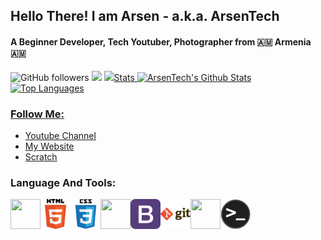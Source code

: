 ## Hello There! I am Arsen - a.k.a. ArsenTech

#### A Beginner Developer, Tech Youtuber, Photographer from 🇦🇲 Armenia 🇦🇲

<img alt="GitHub followers" src="https://img.shields.io/github/followers/ArsenTech?color=black&label=Github%20Followers&logo=Github&logoColor=white&style=for-the-badge">
<a href="https://www.youtube.com/channel/UCrtH0g6NE8tW5VIEgDySYtg" target="_blank"><img src="https://img.shields.io/badge/ArsenTech%20-%23FF0000.svg?&style=for-the-badge&logo=YouTube&logoColor=white"/></a>
<a href="https://scratch.mit.edu/users/ArsenTech/" target="_blank"><img src="https://img.shields.io/badge/Scratch%20-ArsenTech%20-orange.svg?&style=for-the-badge></a>

Short info about ArsenTech:
- 🔭 I’m currently working on Programming, Video Editing
- 🌱 I’m currently learning JavaScript 
- 💬 Ask me about Anything
- 📫 How to reach me: Follow Me
- 😄 Pronouns: He / Him
---
### Stats
<img alt="ArsenTech's Github Stats" src="https://github-readme-stats.vercel.app/api?username=ArsenTech&show_icons=true&hide_border=true" />
<img alt="Top Languages" src="https://github-readme-stats.vercel.app/api/top-langs/?username=ArsenTech&layout=compact" />

### Follow Me:
* [Youtube Channel](https://www.youtube.com/channel/UCrtH0g6NE8tW5VIEgDySYtg)
* [My Website](https://arsentech.github.io/)
* [Scratch](https://scratch.mit.edu/users/ArsenTech/)

### Language And Tools:
<img src="https://user-images.githubusercontent.com/62609185/97418448-43ae2200-1922-11eb-8906-bb03fdf14932.png" width="48" height="48" align="left" />
<img src="https://raw.githubusercontent.com/github/explore/80688e429a7d4ef2fca1e82350fe8e3517d3494d/topics/html/html.png" width="48" height="48" align="left" />
<img src="https://raw.githubusercontent.com/github/explore/80688e429a7d4ef2fca1e82350fe8e3517d3494d/topics/css/css.png" width="48" height="48" align="left" />
<img src="https://user-images.githubusercontent.com/62609185/97418653-7fe18280-1922-11eb-801d-4259b6a3f2ea.png" width="48" height="48" align="left" />
<img src="https://raw.githubusercontent.com/github/explore/80688e429a7d4ef2fca1e82350fe8e3517d3494d/topics/bootstrap/bootstrap.png" width="48" height="48" align="left" />
<img src="https://raw.githubusercontent.com/github/explore/80688e429a7d4ef2fca1e82350fe8e3517d3494d/topics/git/git.png" width="48" height="48" align="left" />
<img src="https://user-images.githubusercontent.com/62609185/97419924-1cf0eb00-1924-11eb-8249-41161b3a7f1b.png" width="48" height="48" align="left" />
<img src="https://raw.githubusercontent.com/github/explore/d92924b1d925bb134e308bd29c9de6c302ed3beb/topics/terminal/terminal.png" width="48" height="48" align="left" />

